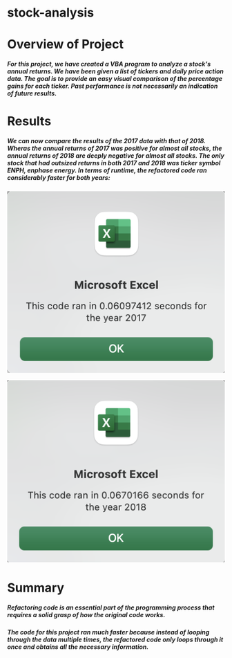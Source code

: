 # stock-analysis

# Overview of Project
##### For this project, we have created a VBA program to analyze a stock's annual returns. We have been given a list of tickers and daily price action data. The goal is to provide an easy visual comparison of the percentage gains for each ticker. Past performance is not necessarily an indication of future results.


# Results
##### We can now compare the results of the 2017 data with that of 2018. Wheras the annual returns of 2017 was positive for almost all stocks, the annual returns of 2018 are deeply negative for almost all stocks. The only stock that had outsized returns in both 2017 and 2018 was ticker symbol ENPH, enphase energy. In terms of runtime, the refactored code ran considerably faster for both years:

![2017 Runtime](/Resources/VBA_Challenge_2017.png "2017 Runtime")

![2018 Runtime](/Resources/VBA_Challenge_2018.png "2018 Runtime")



# Summary
##### Refactoring code is an essential part of the programming process that requires a solid grasp of how the original code works.

##### The code for this project ran much faster because instead of looping through the data multiple times, the refactored code only loops through it once and obtains all the necessary information.
